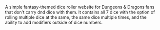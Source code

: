 A simple fantasy-themed dice roller website for Dungeons & Dragons fans that don't carry dnd dice with them.
It contains all 7 dice with the option of rolling multiple dice at the same, the same dice multiple times, and the ability to add modifiers outside of dice numbers.